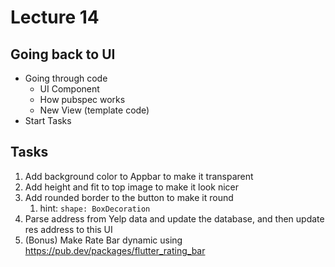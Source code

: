 # Lecture 14

## Going back to UI
- Going through code
  - UI Component
  - How pubspec works
  - New View (template code) 
- Start Tasks

## Tasks
1. Add background color to Appbar to make it transparent
2. Add height and fit to top image to make it look nicer
3. Add rounded border to the button to make it round
   1. hint: `shape: BoxDecoration`
4. Parse address from Yelp data and update the database, and then update res address to this UI
5. (Bonus) Make Rate Bar dynamic using https://pub.dev/packages/flutter_rating_bar